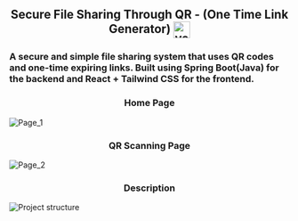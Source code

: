 <h2 align="center">Secure File Sharing Through QR - (One Time Link Generator) <img align="center" src="https://cdn-icons-png.flaticon.com/512/12393/12393250.png" alt="venkatreddy" height="30" width="30" /></h2>
<h3>A secure and simple file sharing system that uses QR codes and one-time expiring links. Built using Spring Boot(Java) for the backend and React + Tailwind CSS for the frontend.</h3>

<h3 align="center">Home Page</h3>

![Page_1](https://github.com/user-attachments/assets/9cbb7dac-a058-4c49-aaa4-ed45be332c3f)

<h3 align="center">QR Scanning Page</h3>

![Page_2](https://github.com/user-attachments/assets/bdffbe84-6031-4689-b52d-1e9eaf63a382)

<h3 align="center">Description</h3>

![Project structure](https://github.com/user-attachments/assets/35d3efd3-477e-4bad-b795-2711bfec4774)
